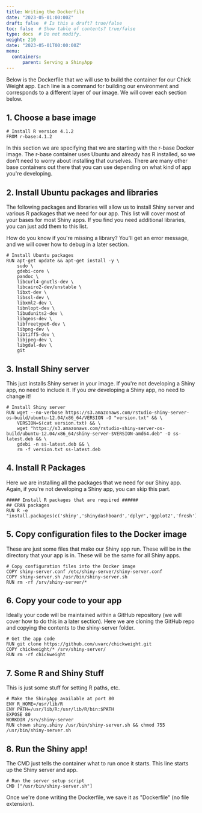 ```yaml
---
title: Writing the Dockerfile
date: "2023-05-01:00:00Z"
draft: false  # Is this a draft? true/false
toc: false  # Show table of contents? true/false
type: docs  # Do not modify.
weight: 210
date: "2023-05-01T00:00:00Z"
menu:
  containers:
      parent: Serving a ShinyApp
---
```


Below is the Dockerfile that we will use to build the container for our Chick Weight app. Each line is a command for building our environment and corresponds to a different layer of our image. We will cover each section below.


## 1. Choose a base image
```
# Install R version 4.1.2
FROM r-base:4.1.2
```

In this section we are specifying that we are starting with the r-base Docker image. The r-base container uses Ubuntu and already has R installed, so we don't need to worry about installing that ourselves. There are many other base containers out there that you can use depending on what kind of app you're developing.

## 2. Install Ubuntu packages and libraries

The following packages and libraries will allow us to install Shiny server and various R packages that we need for our app. This list will cover most of your bases for most Shiny apps. If you find you need additional libraries, you can just add them to this list.

How do you know if you're missing a library? You'll get an error message, and we will cover how to debug in a later section.
```
# Install Ubuntu packages
RUN apt-get update && apt-get install -y \
    sudo \
    gdebi-core \
    pandoc \
    libcurl4-gnutls-dev \
    libcairo2-dev/unstable \
    libxt-dev \
    libssl-dev \
    libxml2-dev \
    libnlopt-dev \
    libudunits2-dev \
    libgeos-dev \
    libfreetype6-dev \
    libpng-dev \
    libtiff5-dev \
    libjpeg-dev \
    libgdal-dev \
    git             
```

## 3. Install Shiny server

This just installs Shiny server in your image. If you're not developing a Shiny app, no need to include it. If you *are* developing a Shiny app, no need to change it!

```
# Install Shiny server
RUN wget --no-verbose https://s3.amazonaws.com/rstudio-shiny-server-os-build/ubuntu-12.04/x86_64/VERSION -O "version.txt" && \
    VERSION=$(cat version.txt) && \
    wget "https://s3.amazonaws.com/rstudio-shiny-server-os-build/ubuntu-12.04/x86_64/shiny-server-$VERSION-amd64.deb" -O ss-latest.deb && \
    gdebi -n ss-latest.deb && \
    rm -f version.txt ss-latest.deb
```

## 4. Install R Packages

Here we are installing all the packages that we need for our Shiny app. Again, if you're not developing a Shiny app, you can skip this part. 

```
##### Install R packages that are required ######
## CRAN packages
RUN R -e "install.packages(c('shiny','shinydashboard','dplyr','ggplot2','fresh'))"
```

## 5. Copy configuration files to the Docker image

These are just some files that make our Shiny app run. These will be in the directory that your app is in. These will be the same for all Shiny apps.
```
# Copy configuration files into the Docker image
COPY shiny-server.conf /etc/shiny-server/shiny-server.conf
COPY shiny-server.sh /usr/bin/shiny-server.sh
RUN rm -rf /srv/shiny-server/*
```

## 6. Copy your code to your app

Ideally your code will be maintained within a GitHub repository (we will cover how to do this in a later section). Here we are cloning the GitHub repo and copying the contents to the shiny-server folder.
```
# Get the app code
RUN git clone https://github.com/uvarc/chickweight.git
COPY chickweight/* /srv/shiny-server/
RUN rm -rf chickweight
```

## 7. Some R and Shiny Stuff

This is just some stuff for setting R paths, etc.
```
# Make the ShinyApp available at port 80
ENV R_HOME=/usr/lib/R
ENV PATH=/usr/lib/R:/usr/lib/R/bin:$PATH
EXPOSE 80
WORKDIR /srv/shiny-server
RUN chown shiny.shiny /usr/bin/shiny-server.sh && chmod 755 /usr/bin/shiny-server.sh
```

## 8. Run the Shiny app!

The CMD just tells the container what to run once it starts. This line starts up the Shiny server and app.
```
# Run the server setup script
CMD ["/usr/bin/shiny-server.sh"]
```

Once we're done writing the Dockerfile, we save it as "Dockerfile" (no file extension).
```